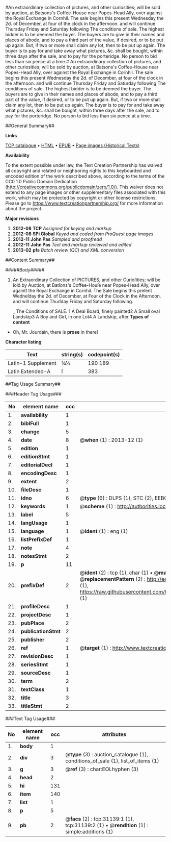 #An extraordinary collection of pictures, and other curiosities; will be sold by auction, at Batsons's Coffee-House near Popes-Head Ally, over against the Royal Exchange in Cornhil. The sale begins this present Wednesday the 2d. of December, at four of the clock in the afternoon. and will continue Thursday Friday and Saturday following The conditions of sale. The highest bidder is to be deemed the buyer. The buyers are to give in their names and places of abode, and to pay a third part of the value, if desired, or to be put up again. But, if two or more shall claim any lot, then to be put up again. The buyer is to pay for and take away what pictures, &c. shall be bought, within three days after the sale, and to pay for the porteridge. No person to bid less than six pence at a time.#
An extraordinary collection of pictures, and other curiosities; will be sold by auction, at Batsons's Coffee-House near Popes-Head Ally, over against the Royal Exchange in Cornhil. The sale begins this present Wednesday the 2d. of December, at four of the clock in the afternoon. and will continue Thursday Friday and Saturday following The conditions of sale. The highest bidder is to be deemed the buyer. The buyers are to give in their names and places of abode, and to pay a third part of the value, if desired, or to be put up again. But, if two or more shall claim any lot, then to be put up again. The buyer is to pay for and take away what pictures, &c. shall be bought, within three days after the sale, and to pay for the porteridge. No person to bid less than six pence at a time.

##General Summary##

**Links**

[TCP catalogue](http://www.ota.ox.ac.uk/tcp/)  • 
[HTML](http://tei.it.ox.ac.uk/tcp/Texts-HTML/free/A39/A39104.html)  • 
[EPUB](http://tei.it.ox.ac.uk/tcp/Texts-EPUB/free/A39/A39104.epub) • 
[Page images (Historical Texts)](https://historicaltexts.jisc.ac.uk/eebo-99826733e)

**Availability**

To the extent possible under law, the Text Creation Partnership has waived all copyright and related or neighboring rights to this keyboarded and encoded edition of the work described above, according to the terms of the CC0 1.0 Public Domain Dedication (http://creativecommons.org/publicdomain/zero/1.0/). This waiver does not extend to any page images or other supplementary files associated with this work, which may be protected by copyright or other license restrictions. Please go to https://www.textcreationpartnership.org/ for more information about the project.

**Major revisions**

1. __2012-08__ __TCP__ *Assigned for keying and markup*
1. __2012-08__ __SPi Global__ *Keyed and coded from ProQuest page images*
1. __2012-11__ __John Pas__ *Sampled and proofread*
1. __2012-11__ __John Pas__ *Text and markup reviewed and edited*
1. __2013-02__ __pfs__ *Batch review (QC) and XML conversion*

##Content Summary##

#####Body#####

1. An Extraordinary Collection of PICTURES, and other Curioſities; will be ſold by Auction, at Batſons's Coffee-Houſe near Popes-Head Ally, over againſt the Royal Exchange in Cornhil. The Sale begins this preſent Wedneſday the 2d. of December, at Four of the Clock in the Afternoon. and will continue Thurſday Friday and Saturday following.

    _ The Conditions of SALE.
1 A Deal Board, finely painted2 A Small oval Landskip3 A Boy and Girl, in one Lot4 A Landskip, after
**Types of content**

  * Oh, Mr. Jourdain, there is **prose** in there!

**Character listing**


|Text|string(s)|codepoint(s)|
|---|---|---|
|Latin-1 Supplement|¾½|190 189|
|Latin Extended-A|ſ|383|

##Tag Usage Summary##

###Header Tag Usage###

|No|element name|occ|attributes|
|---|---|---|---|
|1.|__availability__|1||
|2.|__biblFull__|1||
|3.|__change__|5||
|4.|__date__|8| @__when__ (1) : 2013-12 (1)|
|5.|__edition__|1||
|6.|__editionStmt__|1||
|7.|__editorialDecl__|1||
|8.|__encodingDesc__|1||
|9.|__extent__|2||
|10.|__fileDesc__|1||
|11.|__idno__|6| @__type__ (6) : DLPS (1), STC (2), EEBO-CITATION (1), PROQUEST (1), VID (1)|
|12.|__keywords__|1| @__scheme__ (1) : http://authorities.loc.gov/ (1)|
|13.|__label__|5||
|14.|__langUsage__|1||
|15.|__language__|1| @__ident__ (1) : eng (1)|
|16.|__listPrefixDef__|1||
|17.|__note__|4||
|18.|__notesStmt__|2||
|19.|__p__|11||
|20.|__prefixDef__|2| @__ident__ (2) : tcp (1), char (1)  •  @__matchPattern__ (2) : ([0-9\-]+):([0-9IVX]+) (1), (.+) (1)  •  @__replacementPattern__ (2) : http://eebo.chadwyck.com/downloadtiff?vid=$1&page=$2 (1), https://raw.githubusercontent.com/textcreationpartnership/Texts/master/tcpchars.xml#$1 (1)|
|21.|__profileDesc__|1||
|22.|__projectDesc__|1||
|23.|__pubPlace__|2||
|24.|__publicationStmt__|2||
|25.|__publisher__|2||
|26.|__ref__|1| @__target__ (1) : http://www.textcreationpartnership.org/docs/. (1)|
|27.|__revisionDesc__|1||
|28.|__seriesStmt__|1||
|29.|__sourceDesc__|1||
|30.|__term__|2||
|31.|__textClass__|1||
|32.|__title__|3||
|33.|__titleStmt__|2||


###Text Tag Usage###

|No|element name|occ|attributes|
|---|---|---|---|
|1.|__body__|1||
|2.|__div__|3| @__type__ (3) : auction_catalogue (1), conditions_of_sale (1), list_of_items (1)|
|3.|__g__|3| @__ref__ (3) : char:EOLhyphen (3)|
|4.|__head__|2||
|5.|__hi__|131||
|6.|__item__|140||
|7.|__list__|1||
|8.|__p__|5||
|9.|__pb__|2| @__facs__ (2) : tcp:31139:1 (1), tcp:31139:2 (1)  •  @__rendition__ (1) : simple:additions (1)|
